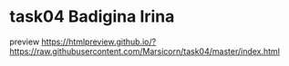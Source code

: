 # task04 Badigina Irina
preview https://htmlpreview.github.io/?https://raw.githubusercontent.com/Marsicorn/task04/master/index.html
